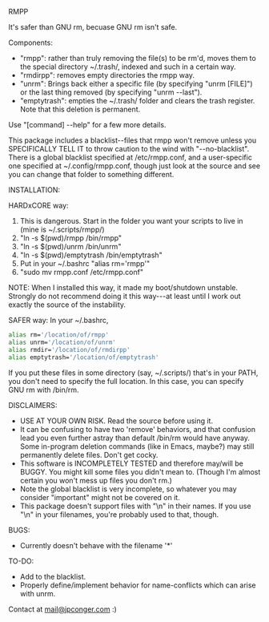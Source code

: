 RMPP

It's safer than GNU rm, becuase GNU rm isn't safe.

Components:
 - "rmpp": rather than truly removing the file(s) to be rm'd, moves them to the special directory ~/.trash/, indexed and such in a certain way.
 - "rmdirpp": removes empty directories the rmpp way.
 - "unrm": Brings back either a specific file (by specifying "unrm [FILE]") or the last thing removed (by specifying "unrm --last").
 - "emptytrash": empties the ~/.trash/ folder and clears the trash register. Note that this deletion is permanent.

Use "[command] --help" for a few more details.

This package includes a blacklist--files that rmpp won't remove unless you SPECIFICALLY TELL IT to throw caution to the wind with "--no-blacklist". There is a global blacklist specified at /etc/rmpp.conf, and a user-specific one specified at ~/.config/rmpp.conf, though just look at the source and see you can change that folder to something different.

INSTALLATION:

HARDxCORE way:
 1. This is dangerous. Start in the folder you want your scripts to live in (mine is ~/.scripts/rmpp/)
 2. "ln -s $(pwd)/rmpp /bin/rmpp"
 3. "ln -s $(pwd)/unrm /bin/unrm"
 4. "ln -s $(pwd)/emptytrash /bin/emptytrash"
 5. Put in your ~/.bashrc "alias rm='rmpp'"
 6. "sudo mv rmpp.conf /etc/rmpp.conf"

NOTE: When I installed this way, it made my boot/shutdown unstable. Strongly do not recommend doing it this way---at least until I work out exactly the source of the instability.

SAFER way:
In your ~/.bashrc,
```bash
alias rm='/location/of/rmpp'
alias unrm='/location/of/unrm'
alias rmdir='/location/of/rmdirpp'
alias emptytrash='/location/of/emptytrash'
```
If you put these files in some directory (say, ~/.scripts/) that's in your PATH, you don't need to specify the full location. In this case, you can specify GNU rm with /bin/rm.

DISCLAIMERS:
 - USE AT YOUR OWN RISK. Read the source before using it.
 - It can be confusing to have two 'remove' behaviors, and that confusion lead you even further astray than default /bin/rm would have anyway. Some in-program deletion commands (like in Emacs, maybe?) may still permanently delete files. Don't get cocky.
 - This software is INCOMPLETELY TESTED and therefore may/will be BUGGY. You might kill some files you didn't mean to. (Though I'm almost certain you won't mess up files you don't rm.)
 - Note the global blacklist is very incomplete, so whatever you may consider "important" might not be covered on it.
 - This package doesn't support files with "\n" in their names. If you use "\n" in your filenames, you're probably used to that, though.

BUGS:
 - Currently doesn't behave with the filename '*'

TO-DO:
 - Add to the blacklist.
 - Properly define/implement behavior for name-conflicts which can arise with unrm.

Contact at mail@jpconger.com :)
